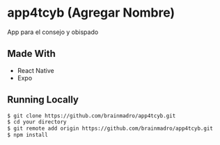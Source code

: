 # app4tcyb (Agregar Nombre)
App para el consejo y obispado

## Made With
- React Native
- Expo

## Running Locally

```sh
$ git clone https://github.com/brainmadro/app4tcyb.git
$ cd your directory
$ git remote add origin https://github.com/brainmadro/app4tcyb.git
$ npm install
```
